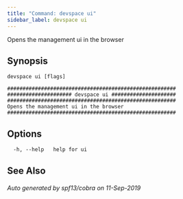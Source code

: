 ```yaml
---
title: "Command: devspace ui"
sidebar_label: devspace ui
---
```



Opens the management ui in the browser

## Synopsis


```
devspace ui [flags]
```

```
#######################################################
##################### devspace ui #####################
#######################################################
Opens the management ui in the browser
#######################################################
```
## Options

```
  -h, --help   help for ui
```

## See Also

###### Auto generated by spf13/cobra on 11-Sep-2019
